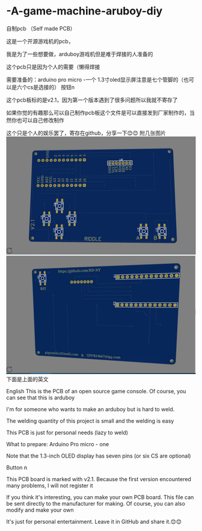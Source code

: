 # -A-game-machine-aruboy-diy
自制pcb （Self made PCB）

这是一个开源游戏机的pcb，

我是为了一些想要做，arduboy游戏机但是难于焊接的人准备的

这个pcb只是因为个人的需要（懒得焊接

需要准备的：arduino pro micro -一个
           1.3寸oled显示屏注意是七个管脚的（也可以是六个cs是选接的）
           按钮n
           
这个pcb板标的是v2.1，因为第一个版本遇到了很多问题所以我就不寄存了

如果你觉的有趣那么可以自己制作pcb板这个文件是可以直接发到厂家制作的，当然你也可以自己修改制作

这个只是个人的娱乐罢了，寄存在github，分享一下😊😊
附几张图片
![image](https://github.com/ED-NY/-A-game-machine-aruboy-diy/blob/master/IMG_20200115_193251.jpg)
![image](https://github.com/ED-NY/-A-game-machine-aruboy-diy/blob/master/IMG_20200115_193304.jpg)
下面是上面的英文




English
This is the PCB of an open source game console. Of course, you can see that this is arduboy

I'm for someone who wants to make an arduboy but is hard to weld.

The welding quantity of this project is small and the welding is easy

This PCB is just for personal needs (lazy to weld)

What to prepare: Arduino Pro micro - one

Note that the 1.3-inch OLED display has seven pins (or six CS are optional)

Button n

This PCB board is marked with v2.1. Because the first version encountered many problems, I will not register it

If you think it's interesting, you can make your own PCB board. This file can be sent directly to the manufacturer for making. Of course, you can also modify and make your own

It's just for personal entertainment. Leave it in GitHub and share it.😊😊

